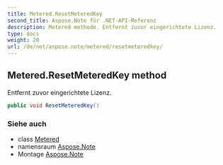 ```yaml
---
title: Metered.ResetMeteredKey
second_title: Aspose.Note für .NET-API-Referenz
description: Metered methode. Entfernt zuvor eingerichtete Lizenz.
type: docs
weight: 20
url: /de/net/aspose.note/metered/resetmeteredkey/
---
```

## Metered.ResetMeteredKey method

Entfernt zuvor eingerichtete Lizenz.

```csharp
public void ResetMeteredKey()
```

### Siehe auch

* class [Metered](../)
* namensraum [Aspose.Note](../../metered/)
* Montage [Aspose.Note](../../../)


